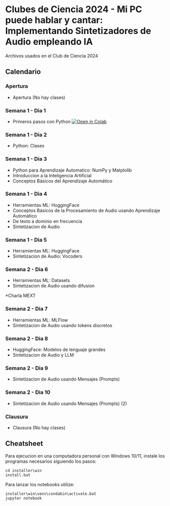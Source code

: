 # Clubes de Ciencia 2024 - Mi PC puede hablar y cantar: Implementando Sintetizadores de Audio empleando IA

Archivos usados en el Club de Ciencia 2024

## Calendario

### Apertura

- Apertura (No hay clases)

### Semana 1 - Dia 1

- Primeros pasos con Python [![Open in Colab](https://colab.research.google.com/assets/colab-badge.svg)](https://github.com/espnet/notebook/blob/master/espnet2_streaming_asr_demo.ipynb)

### Semana 1 - Dia 2

- Python: Clases

### Semana 1 - Dia 3

- Python para Aprendizaje Automatico: NumPy y Matplolib
- Introduccion a la Inteligencia Artificial
- Conceptos Básicos del Aprendizaje Automático

### Semana 1 - Dia 4

- Herramientas ML: HuggingFace
- Conceptos Básicos de la Procesamiento de Audio usando Aprendizaje Automático
- De texto a dominio en frecuencia
- Sintetizacion de Audio

### Semana 1 - Dia 5

- Herramientas ML: HuggingFace
- Sintetizacion de Audio: Vocoders

### Semana 2 - Dia 6

- Herramientas ML: Datasets
- Sintetizacion de Audio usando difusion

*Charla MEXT

### Semana 2 - Dia 7

- Herramientas ML: MLFlow
- Sintetizacion de Audio usando tokens discretos

### Semana 2 - Dia 8

- HuggingFace: Modelos de lenguaje grandes
- Sintetizacion de Audio y LLM

### Semana 2 - Dia 9

- Sintetizacion de Audio usando Mensajes (Prompts)

### Semana 2 - Dia 10

- Sintetizacion de Audio usando Mensajes (Prompts) (2)

### Clausura

- Clausura (No hay clases)

## Cheatsheet

Para ejecucion en una computadora personal con Windows 10/11,
instale los programas necesarios siguiendo los pasos:

```batch
cd installer\win
install.bat
```

Para lanzar los notebooks utilize:

```batch
installer\win\venv\condabin\activate.bat
jupyter notebook
```
